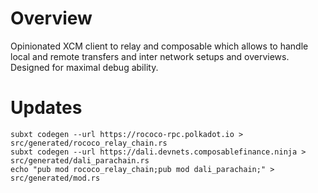 # Overview

Opinionated XCM client to relay and composable which allows to handle local and remote transfers and inter network setups and overviews. Designed for maximal debug ability.

# Updates

```
subxt codegen --url https://rococo-rpc.polkadot.io > src/generated/rococo_relay_chain.rs 
subxt codegen --url https://dali.devnets.composablefinance.ninja > src/generated/dali_parachain.rs 
echo "pub mod rococo_relay_chain;pub mod dali_parachain;" > src/generated/mod.rs
 ```